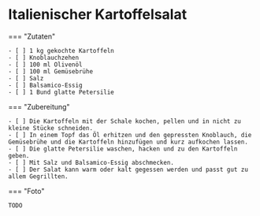 # Italienischer Kartoffelsalat

=== "Zutaten"

    - [ ] 1 kg gekochte Kartoffeln
    - [ ] Knoblauchzehen
    - [ ] 100 ml Olivenöl
    - [ ] 100 ml Gemüsebrühe
    - [ ] Salz
    - [ ] Balsamico-Essig
    - [ ] 1 Bund glatte Petersilie

=== "Zubereitung"

    - [ ] Die Kartoffeln mit der Schale kochen, pellen und in nicht zu kleine Stücke schneiden.
    - [ ] In einem Topf das Öl erhitzen und den gepressten Knoblauch, die Gemüsebrühe und die Kartoffeln hinzufügen und kurz aufkochen lassen.
    - [ ] Die glatte Petersilie waschen, hacken und zu den Kartoffeln geben.
    - [ ] Mit Salz und Balsamico-Essig abschmecken.
    - [ ] Der Salat kann warm oder kalt gegessen werden und passt gut zu allem Gegrillten.

=== "Foto"

    TODO
